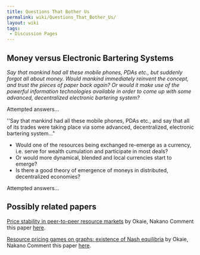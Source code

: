 ```yaml
---
title: Questions That Bother Us
permalink: wiki/Questions_That_Bother_Us/
layout: wiki
tags:
 - Discussion Pages
---
```


Money versus Electronic Bartering Systems
-----------------------------------------

*Say that mankind had all these mobile phones, PDAs etc., but suddenly
forgot all about money. Would mankind immediately reinvent the concept,
and trust the pieces of paper back again? Or would it make use of the
powerful information technologies available in order to come up with
some advanced, decentralized electronic bartering system?*

Attempted answers...

''Say that mankind had all these mobile phones, PDAs etc., and say that
all of its trades were taking place via some advanced, decentralized,
electronic bartering system..."

-   Would one of the resources being exchanged re-emerge as a
    currency, i.e. serve for wealth cumulation and participate in most
    deals?
-   Or would more dynamical, blended and local currencies start to
    emerge?
-   Is there a good theory of emergence of moneys in distributed,
    decentralized economies?

Attempted answers...

Possibly related papers
-----------------------

[Price stability in peer-to-peer resource
markets](http://ieeexplore.ieee.org/xpls/abs_all.jsp?arnumber=5662594)
by Okaie, Nakano Comment this paper
[here](/wiki/OkaieNakanoStability "wikilink").

[Resource pricing games on graphs: existence of Nash
equilibria](http://www.springerlink.com/content/213187v363028302/) by
Okaie, Nakano Comment this paper [here](/wiki/OkaieNakanoNash "wikilink").
